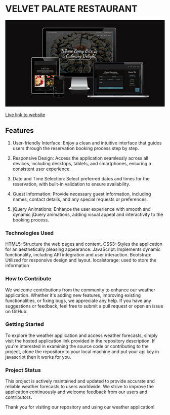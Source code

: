 # VELVET PALATE RESTAURANT

![Weatherwiseimg](https://github.com/HOSSJBR/Velvet-Palate/blob/main/assets/images/Restaurant.png)

[Live link to website](https://velvetpalate.netlify.app/)

## Features

1. User-friendly Interface:
   Enjoy a clean and intuitive interface that guides users through the reservation booking process step by step.

2. Responsive Design:
   Access the application seamlessly across all devices, including desktops, tablets, and smartphones, ensuring a consistent user experience.

3. Date and Time Selection:
   Select preferred dates and times for the reservation, with built-in validation to ensure availability.

4. Guest Information:
   Provide necessary guest information, including names, contact details, and any special requests or preferences.

5. jQuery Animations:
   Enhance the user experience with smooth and dynamic jQuery animations, adding visual appeal and interactivity to the booking process.

### Technologies Used

HTML5: Structure the web pages and content.
CSS3: Styles the application for an aesthetically pleasing appearance.
JavaScript: Implements dynamic functionality, including API integration and user interaction.
Bootstrap: Utilized for responsive design and layout.
localstorage: used to store the information

### How to Contribute

We welcome contributions from the community to enhance our weather application. Whether it's adding new features, improving existing functionalities, or fixing bugs, we appreciate any help. If you have any suggestions or feedback, feel free to submit a pull request or open an issue on GitHub.

### Getting Started

To explore the weather application and access weather forecasts, simply visit the hosted application link provided in the repository description. If you're interested in examining the source code or contributing to the project, clone the repository to your local machine and put your api key in javascript then it works for you.

### Project Status

This project is actively maintained and updated to provide accurate and reliable weather forecasts to users worldwide. We strive to improve the application continuously and welcome feedback from our users and contributors.

Thank you for visiting our repository and using our weather application!

<!-- ******************************************************************************* -->
